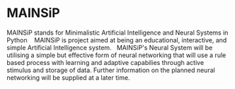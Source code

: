 # MAINSiP
MAINSiP stands for Minimalistic Artificial Intelligence and Neural Systems in Python
    MAINSiP is project aimed at being an educational, interactive, and simple Artificial Intelligence system. 
    MAINSiP's Neural System will be utilising a simple but effective form of neural networking that will use a rule based process with learning and adaptive capabilies through active stimulus and storage of data. Further information on the planned neural networking will be supplied at a later time.
